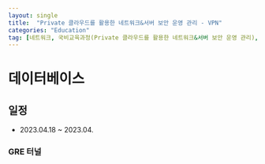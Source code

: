 ```yaml
---
layout: single
title:  "Private 클라우드를 활용한 네트워크&서버 보안 운영 관리 - VPN"
categories: "Education"
tag: [네트워크, 국비교육과정(Private 클라우드를 활용한 네트워크&서버 보안 운영 관리), VPN]
---
```


# 데이터베이스
## 일정
  - 2023.04.18 ~ 2023.04.

### GRE 터널

